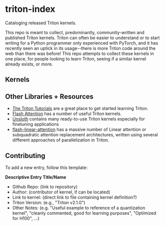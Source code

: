 # triton-index
Cataloging released Triton kernels.

This repo is meant to collect, predominantly, community-written and published Triton kernels. Triton can often be easier to understand or to start writing for a Python programmer only experienced with PyTorch, and it has recently seen an uptick in its usage--there is more Triton code around the web than there was before! This repo attempts to collect these kernels in one place, for people looking to learn Triton, seeing if a similar kernel already exists, or more.

## Kernels




## Other Libraries + Resources

- [The Triton Tutorials](https://triton-lang.org/main/getting-started/tutorials/index.html) are a great place to get started learning Triton.
- [Flash Attention](https://github.com/Dao-AILab/flash-attention/tree/main/flash_attn/ops/triton) has a number of useful Triton kernels.
- [Unsloth](https://github.com/unslothai/unsloth) contains many ready-to-use Triton kernels especially for finetuning applications
- [flash-linear-attention](https://github.com/sustcsonglin/flash-linear-attention) has a massive number of Linear attention or subquadratic attention replacement architectures, written using several different approaches of parallelization in Triton.


## Contributing

To add a new entry, follow this template:


**Descriptive Entry Title/Name**
- Github Repo: (link to repository)
- Author: (contributor of kernel, if can be located)
- Link to kernel: (direct link to file containing kernel definition?)
- Triton Version: (e.g., "Triton v2.1.0")
- Other Notes: (e.g. "Useful example to reference of a quantization kernel", "cleanly commented, good for learning purposes", "Optimized for H100", ...)


